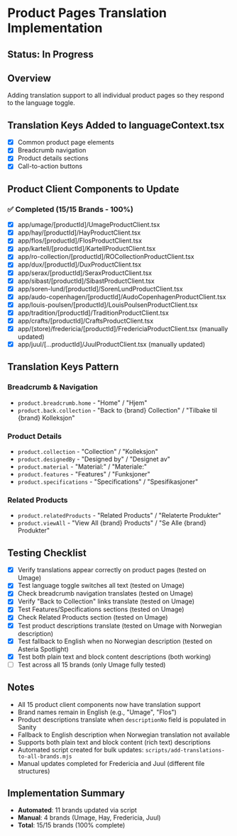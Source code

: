 # Product Pages Translation Implementation

## Status: In Progress

## Overview
Adding translation support to all individual product pages so they respond to the language toggle.

## Translation Keys Added to languageContext.tsx
- [x] Common product page elements
- [x] Breadcrumb navigation
- [x] Product details sections
- [x] Call-to-action buttons

## Product Client Components to Update

### ✅ Completed (15/15 Brands - 100%)
- [x] app/umage/[productId]/UmageProductClient.tsx
- [x] app/hay/[productId]/HayProductClient.tsx
- [x] app/flos/[productId]/FlosProductClient.tsx
- [x] app/kartell/[productId]/KartellProductClient.tsx
- [x] app/ro-collection/[productId]/ROCollectionProductClient.tsx
- [x] app/dux/[productId]/DuxProductClient.tsx
- [x] app/serax/[productId]/SeraxProductClient.tsx
- [x] app/sibast/[productId]/SibastProductClient.tsx
- [x] app/soren-lund/[productId]/SorenLundProductClient.tsx
- [x] app/audo-copenhagen/[productId]/AudoCopenhagenProductClient.tsx
- [x] app/louis-poulsen/[productId]/LouisPoulsenProductClient.tsx
- [x] app/tradition/[productId]/TraditionProductClient.tsx
- [x] app/crafts/[productId]/CraftsProductClient.tsx
- [x] app/(store)/fredericia/[productId]/FredericiaProductClient.tsx (manually updated)
- [x] app/juul/[...productId]/JuulProductClient.tsx (manually updated)

## Translation Keys Pattern

### Breadcrumb & Navigation
- `product.breadcrumb.home` - "Home" / "Hjem"
- `product.back.collection` - "Back to {brand} Collection" / "Tilbake til {brand} Kolleksjon"

### Product Details
- `product.collection` - "Collection" / "Kolleksjon"
- `product.designedBy` - "Designed by" / "Designet av"
- `product.material` - "Material:" / "Materiale:"
- `product.features` - "Features" / "Funksjoner"
- `product.specifications` - "Specifications" / "Spesifikasjoner"

### Related Products
- `product.relatedProducts` - "Related Products" / "Relaterte Produkter"
- `product.viewAll` - "View All {brand} Products" / "Se Alle {brand} Produkter"

## Testing Checklist
- [x] Verify translations appear correctly on product pages (tested on Umage)
- [x] Test language toggle switches all text (tested on Umage)
- [x] Check breadcrumb navigation translates (tested on Umage)
- [x] Verify "Back to Collection" links translate (tested on Umage)
- [x] Test Features/Specifications sections (tested on Umage)
- [x] Check Related Products section (tested on Umage)
- [x] Test product descriptions translate (tested on Umage with Norwegian description)
- [x] Test fallback to English when no Norwegian description (tested on Asteria Spotlight)
- [x] Test both plain text and block content descriptions (both working)
- [ ] Test across all 15 brands (only Umage fully tested)

## Notes
- All 15 product client components now have translation support
- Brand names remain in English (e.g., "Umage", "Flos")
- Product descriptions translate when `descriptionNo` field is populated in Sanity
- Fallback to English description when Norwegian translation not available
- Supports both plain text and block content (rich text) descriptions
- Automated script created for bulk updates: `scripts/add-translations-to-all-brands.mjs`
- Manual updates completed for Fredericia and Juul (different file structures)

## Implementation Summary
- **Automated**: 11 brands updated via script
- **Manual**: 4 brands (Umage, Hay, Fredericia, Juul)
- **Total**: 15/15 brands (100% complete)
